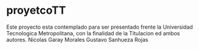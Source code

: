 # proyetcoTT
Este proyecto esta contemplado para ser presentado frente la Universidad Tecnologica Metropolitana, con la finalidad de la Titulacion ed ambos
autores.
Nicolas Garay Morales
Gustavo Sanhueza Rojas
